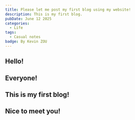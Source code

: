 ```yaml
---
title: Please let me post my first blog using my website!
description: This is my first blog.
pubDate: June 12 2025
categories:
  - Life
tags:
  - Casual notes
badge: By Kevin ZOU
---
```


## Hello!
## Everyone!
## This is my first blog!
## Nice to meet you!